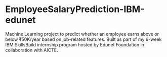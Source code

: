 # EmployeeSalaryPrediction-IBM-edunet
Machine Learning project to predict whether an employee earns above or below ₹50K/year based on  job-related features. Built as part of  my 6-week IBM SkillsBuild  internship program hosted by Edunet Foundation in collaboration with AICTE.
